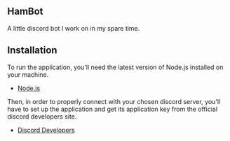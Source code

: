 ## HamBot
A little discord bot I work on in my spare time.

## Installation
To run the application, you'll need the latest version of Node.js installed on your machine.
- [Node.js](https://nodejs.org/en/)

Then, in order to properly connect with your chosen discord server, you'll have to set up the application and get its application key from the official discord developers site. 
- [Discord Developers](https://discordapp.com/developers/docs/intro)

```
```
